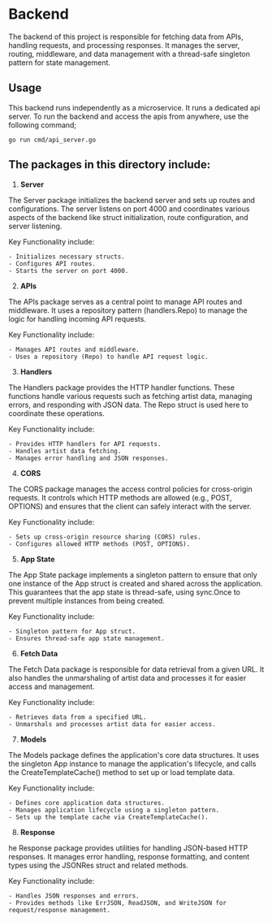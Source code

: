 # Backend

The backend of this project is responsible for fetching data from APIs, handling requests, and processing responses. It manages the server, routing, middleware, and data management with a thread-safe singleton pattern for state management.

## Usage

This backend runs independently as a microservice. It runs a dedicated api server. To run the backend and access the apis from anywhere, use the following command;

`go run cmd/api_server.go`


## The packages in this directory include: 

1. **Server**

The Server package initializes the backend server and sets up routes and configurations. The server listens on port 4000 and coordinates various aspects of the backend like struct initialization, route configuration, and server listening.

Key Functionality include:

    - Initializes necessary structs.
    - Configures API routes.
    - Starts the server on port 4000.

2. **APIs**

The APIs package serves as a central point to manage API routes and middleware. It uses a repository pattern (handlers.Repo) to manage the logic for handling incoming API requests.

Key Functionality include:

    - Manages API routes and middleware.
    - Uses a repository (Repo) to handle API request logic.

3. **Handlers**

The Handlers package provides the HTTP handler functions. These functions handle various requests such as fetching artist data, managing errors, and responding with JSON data. The Repo struct is used here to coordinate these operations.

Key Functionality include:

    - Provides HTTP handlers for API requests.
    - Handles artist data fetching.
    - Manages error handling and JSON responses.

4. **CORS**

The CORS package manages the access control policies for cross-origin requests. It controls which HTTP methods are allowed (e.g., POST, OPTIONS) and ensures that the client can safely interact with the server.

Key Functionality include:

    - Sets up cross-origin resource sharing (CORS) rules.
    - Configures allowed HTTP methods (POST, OPTIONS).

5. **App State**

The App State package implements a singleton pattern to ensure that only one instance of the App struct is created and shared across the application. This guarantees that the app state is thread-safe, using sync.Once to prevent multiple instances from being created.

Key Functionality include:

    - Singleton pattern for App struct.
    - Ensures thread-safe app state management.

6. **Fetch Data**

The Fetch Data package is responsible for data retrieval from a given URL. It also handles the unmarshaling of artist data and processes it for easier access and management.

Key Functionality include:

    - Retrieves data from a specified URL.
    - Unmarshals and processes artist data for easier access.

7. **Models**

The Models package defines the application's core data structures. It uses the singleton App instance to manage the application's lifecycle, and calls the CreateTemplateCache() method to set up or load template data.

Key Functionality include:

    - Defines core application data structures.
    - Manages application lifecycle using a singleton pattern.
    - Sets up the template cache via CreateTemplateCache().

8. **Response**

he Response package provides utilities for handling JSON-based HTTP responses. It manages error handling, response formatting, and content types using the JSONRes struct and related methods.

Key Functionality include:

    - Handles JSON responses and errors.
    - Provides methods like ErrJSON, ReadJSON, and WriteJSON for request/response management.

